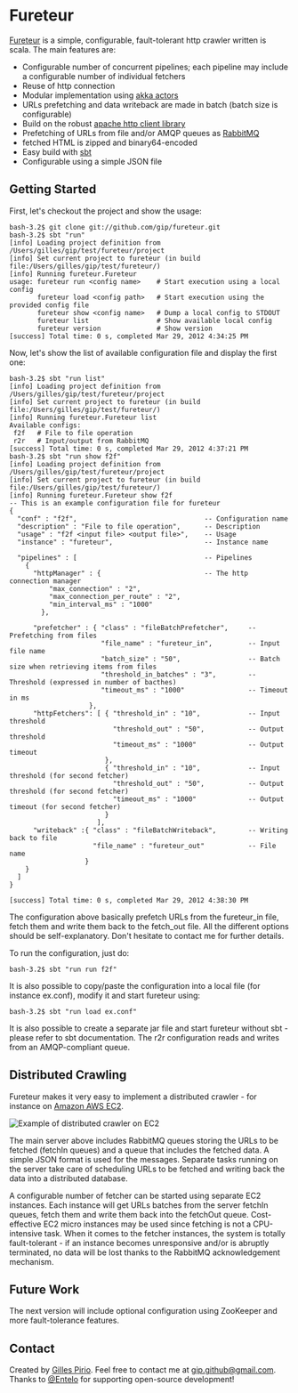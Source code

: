 Fureteur
========

[Fureteur](https://github.com/gip/fureteur) is a simple, configurable, fault-tolerant http crawler written is scala. The main features are:

* Configurable number of concurrent pipelines; each pipeline may include a configurable number of individual fetchers
* Reuse of http connection
* Modular implementation using [akka actors](http://akka.io/)
* URLs prefetching and data writeback are made in batch (batch size is configurable)
* Build on the robust [apache http client library](http://hc.apache.org/)
* Prefetching of URLs from file and/or AMQP queues as [RabbitMQ](http://www.rabbitmq.com/)
* fetched HTML is zipped and binary64-encoded
* Easy build with [sbt](https://github.com/harrah/xsbt/wiki)
* Configurable using a simple JSON file

Getting Started
---------------

First, let's checkout the project and show the usage:

```
bash-3.2$ git clone git://github.com/gip/fureteur.git
bash-3.2$ sbt "run"
[info] Loading project definition from /Users/gilles/gip/test/fureteur/project
[info] Set current project to fureteur (in build file:/Users/gilles/gip/test/fureteur/)
[info] Running fureteur.Fureteur 
usage: fureteur run <config name>    # Start execution using a local config
       fureteur load <config path>   # Start execution using the provided config file
       fureteur show <config name>   # Dump a local config to STDOUT
       fureteur list                 # Show available local config
       fureteur version              # Show version
[success] Total time: 0 s, completed Mar 29, 2012 4:34:25 PM
```

Now, let's show the list of available configuration file and display the first one:

```
bash-3.2$ sbt "run list"
[info] Loading project definition from /Users/gilles/gip/test/fureteur/project
[info] Set current project to fureteur (in build file:/Users/gilles/gip/test/fureteur/)
[info] Running fureteur.Fureteur list
Available configs:
 f2f   # File to file operation
 r2r   # Input/output from RabbitMQ
[success] Total time: 0 s, completed Mar 29, 2012 4:37:21 PM
bash-3.2$ sbt "run show f2f"
[info] Loading project definition from /Users/gilles/gip/test/fureteur/project
[info] Set current project to fureteur (in build file:/Users/gilles/gip/test/fureteur/)
[info] Running fureteur.Fureteur show f2f
-- This is an example configuration file for fureteur
{
  "conf" : "f2f",                                -- Configuration name
  "description" : "File to file operation",      -- Description
  "usage" : "f2f <input file> <output file>",    -- Usage
  "instance" : "fureteur",                       -- Instance name 
   
  "pipelines" : [                                -- Pipelines
    {
      "httpManager" : {                          -- The http connection manager
          "max_connection" : "2",
          "max_connection_per_route" : "2",
          "min_interval_ms" : "1000"
        },  
    
      "prefetcher" : { "class" : "fileBatchPrefetcher",     -- Prefetching from files
                       "file_name" : "fureteur_in",         -- Input file name
                       "batch_size" : "50",                 -- Batch size when retrieving items from files
                       "threshold_in_batches" : "3",        -- Threshold (expressed in number of bacthes)
                       "timeout_ms" : "1000"                -- Timeout in ms 
                    },
      "httpFetchers": [ { "threshold_in" : "10",            -- Input threshold
                          "threshold_out" : "50",           -- Output threshold
                          "timeout_ms" : "1000"             -- Output timeout
                        },
                        { "threshold_in" : "10",            -- Input threshold (for second fetcher)
                          "threshold_out" : "50",           -- Output threshold (for second fetcher)
                          "timeout_ms" : "1000"             -- Output timeout (for second fetcher)
                        }
                      ],
      "writeback" :{ "class" : "fileBatchWriteback",        -- Writing back to file
                     "file_name" : "fureteur_out"           -- File name
                   }
    }
  ]
}

[success] Total time: 0 s, completed Mar 29, 2012 4:38:30 PM
```

The configuration above basically prefetch URLs from the fureteur_in file, fetch them and write them back to the fetch_out file. All the different options should be self-explanatory. Don't hesitate to contact me for further details.

To run the configuration, just do:

```
bash-3.2$ sbt "run run f2f"
```

It is also possible to copy/paste the configuration into a local file (for instance ex.conf), modify it and start fureteur using:

```
bash-3.2$ sbt "run load ex.conf"
```

It is also possible to create a separate jar file and start fureteur without sbt - please refer to sbt documentation. The r2r configuration reads and writes from an AMQP-compliant queue.

Distributed Crawling
--------------------

Fureteur makes it very easy to implement a distributed crawler - for instance on [Amazon AWS EC2](http://aws.amazon.com/ec2/). 

![Example of distributed crawler on EC2](https://github.com/gip/fureteur/raw/master/doc/dcrawling.jpg)

The main server above includes RabbitMQ queues storing the URLs to be fetched (fetchIn queues) and a queue that includes the fetched data. A simple JSON format is used for the messages. Separate tasks running on the server take care of scheduling URLs to be fetched and writing back the data into a distributed database. 

A configurable number of fetcher can be started using separate EC2 instances. Each instance will get URLs batches from the server fetchIn queues, fetch them and write them back into the fetchOut queue. Cost-effective EC2 micro instances may be used since fetching is not a CPU-intensive task. When it comes to the fetcher instances, the system is totally fault-tolerant - if an instance becomes unresponsive and/or is abruptly terminated, no data will be lost thanks to the RabbitMQ acknowledgement mechanism.


Future Work
-----------

The next version will include optional configuration using ZooKeeper and more fault-tolerance features. 

Contact
-------

Created by [Gilles Pirio](https://github.com/gip). Feel free to contact me at [gip.github@gmail.com](mailto:gip.github@gmail.com). Thanks to [@Entelo](https://twitter.com/Entelo) for supporting open-source development!
